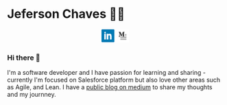 # Jeferson Chaves 👨‍💻
<p align='center'>
  <a href="https://www.linkedin.com/in/jefersonchaves/"><img height="30" src="https://raw.githubusercontent.com/jefersonchaves/jefersonchaves/master/icon/linkedin.png"></a>
  <a href="https://medium.com/@jefersonchaves/"><img height="30" src="https://raw.githubusercontent.com/jefersonchaves/jefersonchaves/master/icon/medium.jpg"></a>
</p>

### Hi there 👋

I'm a software developer and I have passion for learning and sharing - currently I'm focused on Salesforce platform but also love other areas such as Agile, and Lean.
I have a [public blog on medium](https://medium.com/@jefersonchaves) to share my thoughts and my journney.


<!--
**jefersonchaves/jefersonchaves** is a ✨ _special_ ✨ repository because its `README.md` (this file) appears on your GitHub profile.

Here are some ideas to get you started:

- 🔭 I’m currently working on ...
- 🌱 I’m currently learning ...
- 👯 I’m looking to collaborate on ...
- 🤔 I’m looking for help with ...
- 💬 Ask me about ...
- 📫 How to reach me: ...
- 😄 Pronouns: ...
- ⚡ Fun fact: ...
-->
